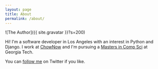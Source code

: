 ```yaml
---
layout: page
title: About
permalink: /about/
---
```


![The Author]({{ site.gravatar }}?s=200)

Hi! I'm a software developer in Los Angeles with an interest in Python and Django.
I work at [ChowNow](http://www.chownow.com)
and I'm pursuing a
[Masters in Comp Sci](http://www.omscs.gatech.edu/) at Georgia Tech.

You can [follow me](https://twitter.com/kevin_london) on Twitter if you like.
